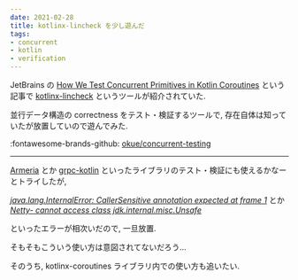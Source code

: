 ```yaml
---
date: 2021-02-28
title: kotlinx-lincheck を少し遊んだ
tags:
- concurrent
- kotlin
- verification
---
```


JetBrains の [How We Test Concurrent Primitives in Kotlin Coroutines] という記事で
[kotlinx-lincheck][1] というツールが紹介されていた.

並行データ構造の correctness をテスト・検証するツールで, 存在自体は知っていたが放置していので遊んでみた.

:fontawesome-brands-github: [okue/concurrent-testing](https://github.com/okue/concurrent-testing)

---

[Armeria][t1] とか [grpc-kotlin][t2] といったライブラリのテスト・検証にも使えるかなーとトライしたが,

[_java.lang.InternalError: CallerSensitive annotation expected at frame 1_][s1] とか
[_Netty- cannot access class jdk.internal.misc.Unsafe_][s2]

といったエラーが相次いだので, 一旦放置.

そもそもこういう使い方は意図されてないだろう...

そのうち, kotlinx-coroutines ライブラリ内での使い方も追いたい.

[1]: https://github.com/Kotlin/kotlinx-lincheck
[s1]: https://stackoverflow.com/questions/27719295/java-lang-internalerror-callersensitive-annotation-expected-at-frame-1
[s2]: https://stackoverflow.com/questions/57885828/netty-cannot-access-class-jdk-internal-misc-unsafe
[t1]: https://github.com/okue/armeria/blob/lincheck/it/grpc/kotlin/src/test/kotlin/com/linecorp/armeria/server/grpc/CorrectnessTest.kt
[t2]: https://github.com/okue/concurrent-testing/blob/grpckt/grpc-kt/src/test/kotlin/ConcurTest.kt
[How We Test Concurrent Primitives in Kotlin Coroutines]: https://blog.jetbrains.com/kotlin/2021/02/how-we-test-concurrent-primitives-in-kotlin-coroutines/
